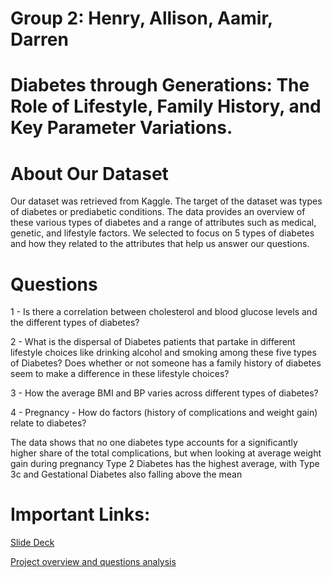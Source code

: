 # Group 2: Henry, Allison, Aamir, Darren
# Diabetes through Generations: The Role of Lifestyle, Family History, and Key Parameter Variations.

# About Our Dataset

Our dataset was retrieved from Kaggle. The target of the dataset was types of diabetes or prediabetic conditions. The data provides an overview of these various types of diabetes and a range of attributes such as medical, genetic, and lifestyle factors. We selected to focus on 5 types of diabetes and how they related to the attributes that help us answer our questions.

# Questions

1 - Is there a correlation between cholesterol and blood glucose levels and the different types of diabetes?

2 - What is the dispersal of Diabetes patients that partake in different lifestyle choices like drinking alcohol and smoking among these five types of Diabetes? Does whether or not someone has a family history of diabetes seem to make a difference in these lifestyle choices?

3 - How the average BMI and BP varies across different types of diabetes?

4 - Pregnancy - How do factors (history of complications and weight gain) relate to diabetes?

The data shows that no one diabetes type accounts for a significantly higher share of the total complications, but when looking at average weight gain during pregnancy Type 2 Diabetes has the highest average, with Type 3c and Gestational Diabetes also falling above the mean

# Important Links: 

[Slide Deck](https://docs.google.com/presentation/d/1T57H80EBDZ52D9XOzDPe_A66sgt28CHXzmWQV6_uOhI/edit#slide=id.g325ed7c4ca7_0_8)

[Project overview and questions analysis](https://docs.google.com/document/d/1FK8ueeSR5r0i9Se5OAK8BpoRwrx6h9Bva7nenJ6K2hg/edit?usp=sharing)
